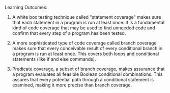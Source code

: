 Learning Outcomes:

1. A white box testing technique called "statement coverage" makes sure that each statement in a program is run at least once. It is a fundamental kind of code coverage that may be used to find unneeded code and confirm that every step of a program has been tested.

2. A more sophisticated type of code coverage called branch coverage makes sure that every conceivable result of every conditional branch in a program is run at least once. This covers both loops and conditional statements (like if and else commands).

3. Predicate coverage, a subset of branch coverage, makes assurance that a program evaluates all feasible Boolean conditional combinations. This assures that every potential path through a conditional statement is examined, making it more precise than branch coverage.
